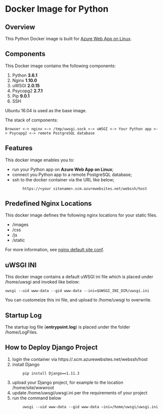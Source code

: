 # Docker Image for Python
## Overview
This Python Docker image is built for [Azure Web App on Linux](https://docs.microsoft.com/en-us/azure/app-service-web/app-service-linux-intro).

## Components
This Docker image contains the following components:

1. Python **3.6.1**
2. Nginx **1.10.0**
3. uWSGI **2.0.15**
4. Psycopg2 **2.7.1**
5. Pip **9.0.1**
6. SSH

Ubuntu 16.04 is used as the base image.

The stack of components:
```
Browser <-> nginx <-> /tmp/uwsgi.sock <-> uWSGI <-> Your Python app <-> Psycopg2 <-> remote PostgreSQL database
```

## Features
This docker image enables you to:
- run your Python app on **Azure Web App on Linux**;
- connect you Python app to a remote PostgreSQL database;
- ssh to the docker container via the URL like below;
```
        https://<your sitename>.scm.azurewebsites.net/webssh/host
```

## Predefined Nginx Locations
This docker image defines the following nginx locations for your static files.
- /images
- /css
- /js
- /static

For more information, see [nginx default site conf](./3.6.1/nginx-default-site).

## uWSGI INI
This docker image contains a default uWSGI ini file which is placed under /home/uwsgi and invoked like below:
```
uwsgi --uid www-data --gid www-data --ini=$UWSGI_INI_DIR/uwsgi.ini
```

You can customeize this ini file, and upload to /home/uwsgi to overwrite.

## Startup Log
The startup log file (**entrypoint.log**) is placed under the folder /home/LogFiles.

## How to Deploy Django Project
1. login the container via https://<your sitename>.scm.azurewebsites.net/webssh/host
2. install Django
```
        pip install Django==1.11.3
```
3. upload your Django project, for example to the location /home/site/wwwroot
4. update /home/uwsgi/uwsgi.ini per the requirements of your project
5. run the command below
```
        uwsgi --uid www-data --gid www-data –ini=/home/uwsgi/uwsgi.ini
```
